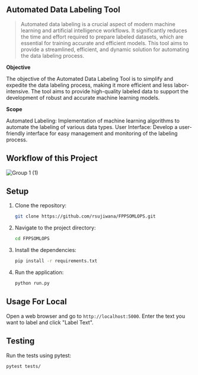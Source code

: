 ## Automated Data Labeling Tool

> Automated data labeling is a crucial aspect of modern machine learning and artificial intelligence workflows. It significantly reduces the time and effort required to prepare labeled datasets, which are essential for training accurate and efficient models. This tool aims to provide a streamlined, efficient, and dynamic solution for automating the data labeling process.

**Objective**

The objective of the Automated Data Labeling Tool is to simplify and expedite the data labeling process, making it more efficient and less labor-intensive. The tool aims to provide high-quality labeled data to support the development of robust and accurate machine learning models.

**Scope**

Automated Labeling: Implementation of machine learning algorithms to automate the labeling of various data types.
User Interface: Develop a user-friendly interface for easy management and monitoring of the labeling process.

## Workflow of this Project
![Group 1 (1)](https://github.com/rsujiwana/FPPSOMLOPS/assets/90408425/6700ccdf-42f3-46e1-ac9e-0401674ac1cf)


## Setup

1. Clone the repository:
    ```bash
    git clone https://github.com/rsujiwana/FPPSOMLOPS.git
    ```

2. Navigate to the project directory:
    ```bash
    cd FPPSOMLOPS
    ```

3. Install the dependencies:
    ```bash
    pip install -r requirements.txt
    ```
    
4. Run the application:
    ```bash
    python run.py
    ```

## Usage For Local

Open a web browser and go to `http://localhost:5000`. Enter the text you want to label and click "Label Text".

## Testing

Run the tests using pytest:
```bash
pytest tests/
